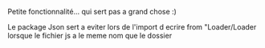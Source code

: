 Petite fonctionnalité...  qui sert pas a grand chose :)

Le package Json sert a eviter lors de l'import d ecrire from "Loader/Loader lorsque le fichier js a le meme nom que le dossier
